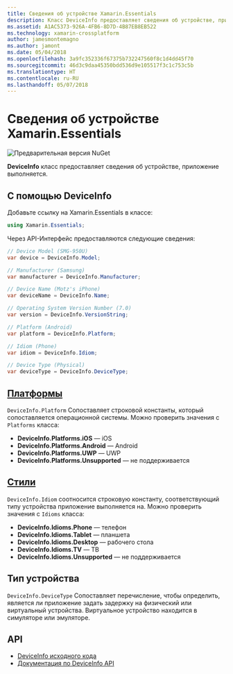 ```yaml
---
title: Сведения об устройстве Xamarin.Essentials
description: Класс DeviceInfo предоставляет сведения об устройстве, приложение работает на.
ms.assetid: A1AC5373-926A-4FB6-8D7D-4B87EB8EB522
ms.technology: xamarin-crossplatform
author: jamesmontemagno
ms.author: jamont
ms.date: 05/04/2018
ms.openlocfilehash: 3a9fc352336f67375b732247560f8c1d4dd45f70
ms.sourcegitcommit: 46d3c9daa45350bdd536d9e105517f3c1c753c5b
ms.translationtype: HT
ms.contentlocale: ru-RU
ms.lasthandoff: 05/07/2018
---
```

# <a name="xamarinessentials-device-information"></a>Сведения об устройстве Xamarin.Essentials

![Предварительная версия NuGet](~/media/shared/pre-release.png)

**DeviceInfo** класс предоставляет сведения об устройстве, приложение выполняется.

## <a name="using-deviceinfo"></a>С помощью DeviceInfo

Добавьте ссылку на Xamarin.Essentials в классе:

```csharp
using Xamarin.Essentials;
```

Через API-Интерфейс предоставляются следующие сведения:

```csharp
// Device Model (SMG-950U)
var device = DeviceInfo.Model;

// Manufacturer (Samsung)
var manufacturer = DeviceInfo.Manufacturer;

// Device Name (Motz's iPhone)
var deviceName = DeviceInfo.Name;

// Operating System Version Number (7.0)
var version = DeviceInfo.VersionString;

// Platform (Android)
var platform = DeviceInfo.Platform;

// Idiom (Phone)
var idiom = DeviceInfo.Idiom;

// Device Type (Physical)
var deviceType = DeviceInfo.DeviceType;
```

## <a name="platformsxrefxamarinessentialsdeviceinfoplatforms"></a>[Платформы](xref:Xamarin.Essentials.DeviceInfo.Platforms)

`DeviceInfo.Platform` Сопоставляет строковой константы, который сопоставляется операционной системы. Можно проверить значения с `Platforms` класса:

- **DeviceInfo.Platforms.iOS** — iOS
- **DeviceInfo.Platforms.Android** — Android
- **DeviceInfo.Platforms.UWP** — UWP
- **DeviceInfo.Platforms.Unsupported** — не поддерживается

## <a name="idiomsxrefxamarinessentialsdeviceinfoidioms"></a>[Стили](xref:Xamarin.Essentials.DeviceInfo.Idioms)

`DeviceInfo.Idiom` соотносится строковую константу, соответствующий типу устройства приложение выполняется на. Можно проверить значения с `Idioms` класса:

- **DeviceInfo.Idioms.Phone** — телефон
- **DeviceInfo.Idioms.Tablet** — планшета
- **DeviceInfo.Idioms.Desktop** — рабочего стола
- **DeviceInfo.Idioms.TV** — ТВ
- **DeviceInfo.Idioms.Unsupported** — не поддерживается

## <a name="device-type"></a>Тип устройства

`DeviceInfo.DeviceType` Сопоставляет перечисление, чтобы определить, является ли приложение задать задержку на физический или виртуальный устройства. Виртуальное устройство находится в симуляторе или эмуляторе.

## <a name="api"></a>API

- [DeviceInfo исходного кода](https://github.com/xamarin/Essentials/tree/master/Essentials/DeviceInfo)
- [Документация по DeviceInfo API](xref:Xamarin.Essentials.DeviceInfo)

